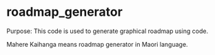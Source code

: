 # roadmap_generator

Purpose: This code is used to generate graphical roadmap using code. 

Mahere Kaihanga means roadmap generator in Maori language.
